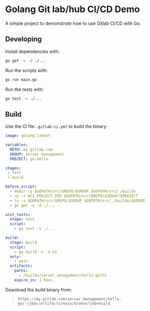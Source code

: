 # Golang Git lab/hub CI/CD Demo

A simple project to demonstrate how to use Gitlab CI/CD with Go.


## Developing

Install dependencies with:

```bash
go get -v -d ./...
```

Run the scripts with:

```bash
go run main.go
```

Run the tests with:

```bash
go test -v ./...
```


## Build

Use the CI file `.gitlab-ci.yml` to build the binary:


```yml
image: golang:latest

variables:
  REPO: my.gitlab.com
  GROUP: server_management
  PROJECT: go-hello

stages:
 - test
 - build

before_script:
  - mkdir -p $GOPATH/src/$REPO/$GROUP $GOPATH/src/_/builds
  - cp -r $CI_PROJECT_DIR $GOPATH/src/$REPO/$GROUP/$PROJECT
  - ln -s $GOPATH/src/$REPO/$GROUP $GOPATH/src/_/builds/$GROUP
  - go get -v -d ./...

unit_tests:
  stage: test
  script:
    - go test -v ./...

build:
  stage: build
  script:
    - go build -v -o hi
  only:
    - main
  artifacts:
    paths:
      - /builds/server_management/hello-go/hi
    expire_in: 1 hour
```

Download the build binary from:
    

> `https://my.gitlab.com/server_management/hello-go/-/jobs/artifacts/main/browse?job=build`

